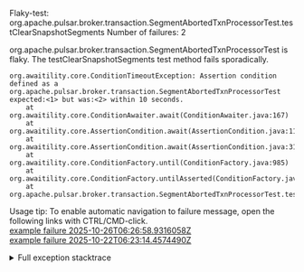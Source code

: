         
Flaky-test: org.apache.pulsar.broker.transaction.SegmentAbortedTxnProcessorTest.testClearSnapshotSegments
Number of failures: 2

org.apache.pulsar.broker.transaction.SegmentAbortedTxnProcessorTest is flaky. The testClearSnapshotSegments test method fails sporadically.

```
org.awaitility.core.ConditionTimeoutException: Assertion condition defined as a org.apache.pulsar.broker.transaction.SegmentAbortedTxnProcessorTest expected:<1> but was:<2> within 10 seconds.
	at org.awaitility.core.ConditionAwaiter.await(ConditionAwaiter.java:167)
	at org.awaitility.core.AssertionCondition.await(AssertionCondition.java:119)
	at org.awaitility.core.AssertionCondition.await(AssertionCondition.java:31)
	at org.awaitility.core.ConditionFactory.until(ConditionFactory.java:985)
	at org.awaitility.core.ConditionFactory.untilAsserted(ConditionFactory.java:769)
	at org.apache.pulsar.broker.transaction.SegmentAbortedTxnProcessorTest.testClearSnapshotSegments(SegmentAbortedTxnProcessorTest.java:221)
```

Usage tip: To enable automatic navigation to failure message, open the following links with CTRL/CMD-click.  
[example failure 2025-10-26T06:26:58.9316058Z](https://github.com/apache/pulsar/actions/runs/18813848521/job/53679644951#step:11:1212)  
[example failure 2025-10-22T06:23:14.4574490Z](https://github.com/apache/pulsar/actions/runs/18706863180/job/53347156979#step:11:1181)  


<details>
<summary>Full exception stacktrace</summary>
<code><pre>
org.awaitility.core.ConditionTimeoutException: Assertion condition defined as a org.apache.pulsar.broker.transaction.SegmentAbortedTxnProcessorTest expected:<1> but was:<2> within 10 seconds.
	at org.awaitility.core.ConditionAwaiter.await(ConditionAwaiter.java:167)
	at org.awaitility.core.AssertionCondition.await(AssertionCondition.java:119)
	at org.awaitility.core.AssertionCondition.await(AssertionCondition.java:31)
	at org.awaitility.core.ConditionFactory.until(ConditionFactory.java:985)
	at org.awaitility.core.ConditionFactory.untilAsserted(ConditionFactory.java:769)
	at org.apache.pulsar.broker.transaction.SegmentAbortedTxnProcessorTest.testClearSnapshotSegments(SegmentAbortedTxnProcessorTest.java:221)
	at java.base/jdk.internal.reflect.NativeMethodAccessorImpl.invoke0(Native Method)
	at java.base/jdk.internal.reflect.NativeMethodAccessorImpl.invoke(NativeMethodAccessorImpl.java:77)
	at java.base/jdk.internal.reflect.DelegatingMethodAccessorImpl.invoke(DelegatingMethodAccessorImpl.java:43)
	at java.base/java.lang.reflect.Method.invoke(Method.java:569)
	at org.testng.internal.invokers.MethodInvocationHelper.invokeMethod(MethodInvocationHelper.java:139)
	at org.testng.internal.invokers.InvokeMethodRunnable.runOne(InvokeMethodRunnable.java:47)
	at org.testng.internal.invokers.InvokeMethodRunnable.call(InvokeMethodRunnable.java:76)
	at org.testng.internal.invokers.InvokeMethodRunnable.call(InvokeMethodRunnable.java:11)
	at java.base/java.util.concurrent.FutureTask.run(FutureTask.java:264)
	at java.base/java.util.concurrent.ThreadPoolExecutor.runWorker(ThreadPoolExecutor.java:1136)
	at java.base/java.util.concurrent.ThreadPoolExecutor$Worker.run(ThreadPoolExecutor.java:635)
	at java.base/java.lang.Thread.run(Thread.java:840)
Caused by: java.lang.AssertionError: expected:<1> but was:<2>
	at org.testng.AssertJUnit.fail(AssertJUnit.java:65)
	at org.testng.AssertJUnit.failNotEquals(AssertJUnit.java:467)
	at org.testng.AssertJUnit.assertEquals(AssertJUnit.java:88)
	at org.testng.AssertJUnit.assertEquals(AssertJUnit.java:318)
	at org.testng.AssertJUnit.assertEquals(AssertJUnit.java:328)
	at org.apache.pulsar.broker.transaction.SegmentAbortedTxnProcessorTest.verifySnapshotSegmentsSize(SegmentAbortedTxnProcessorTest.java:358)
	at org.apache.pulsar.broker.transaction.SegmentAbortedTxnProcessorTest.lambda$testClearSnapshotSegments$3(SegmentAbortedTxnProcessorTest.java:221)
	at org.awaitility.core.AssertionCondition.lambda$new$0(AssertionCondition.java:53)
	at org.awaitility.core.ConditionAwaiter$ConditionPoller.call(ConditionAwaiter.java:248)
	at org.awaitility.core.ConditionAwaiter$ConditionPoller.call(ConditionAwaiter.java:235)
	... 4 more

</pre></code>
</details>

